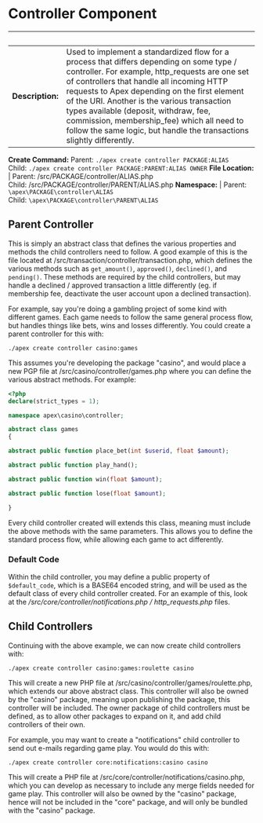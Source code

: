 
# Controller Component

&nbsp; | &nbsp;
------------- |-------------
**Description:** | Used to implement a standardized flow for a process that differs depending on some type / controller.  For example, http_requests are one set of controllers that handle all incoming HTTP requests to Apex depending on the first element of the URI.  Another is the various transaction types available (deposit, withdraw, fee, commission, membership_fee) which all need to follow the same logic, but handle the transactions slightly differently.
**Create Command:** Parent: `./apex create controller PACKAGE:ALIAS`<br />Child: `./apex create controller PACKAGE:PARENT:ALIAS OWNER`
**File Location:** | Parent: /src/PACKAGE/controller/ALIAS.php<br />Child: /src/PACKAGE/controller/PARENT/ALIAS.php
**Namespace:** | Parent: `\apex\PACKAGE\controller\ALIAS`<br />Child: `\apex\PACKAGE\controller\PARENT\ALIAS`


## Parent Controller

This is simply an abstract class that defines the various properties and methods the child controllers 
need to follow.  A good example of this is the file located at /src/transaction/controller/transaction.php, which defines the various 
methods such as `get_amount()`, `approved()`, `declined()`, and `pending()`.  These methods are required by the child controllers, 
but may handle a declined / approved transaction a little differently (eg. if membership fee, deactivate the user account upon a declined transaction).

For example, say you're doing a gambling project of some kind with different games.  Each game needs to follow the same general process 
flow, but handles things like bets, wins and losses differently.  You could create a parent controller for this with:

`./apex create controller casino:games`

This assumes you're developing the package "casino", and would place a new PGP file at /src/casino/controller/games.php where you can 
define the various abstract methods.  For example:

~~~php
<?php
declare(strict_types = 1);

namespace apex\casino\controller;

abstract class games
{

abstract public function place_bet(int $userid, float $amount);

abstract public function play_hand();

abstract public function win(float $amount);

abstract public function lose(float $amount);

}
~~~

Every child controller created will extends this class, meaning must include the above methods with the same parameters.  This 
allows you to define the standard process flow, while allowing each game to act differently.


### Default Code

Within the child controller, you may define a public property of `$default_code`, which is a BASE64 encoded string, 
and will be used as the default class of every child controller created.  For an example of this, look at the */src/core/controller/notifications.php / http_requests.php* files.


## Child Controllers

Continuing with the above example, we can now create child controllers with:

`./apex create controller casino:games:roulette casino`

This will create a new PHP file at /src/casino/controller/games/roulette.php, which extends our above abstract class.  This controller 
will also be owned by the "casino" package, meaning upon publishing the package, this controller will be included.  The owner package of child controllers 
must be defined, as to allow other packages to expand on it, and add child controllers of their own.

For example, you may want to create a "notifications" child controller to send out e-mails regarding game play.  You would do this with:

`./apex create controller core:notifications:casino casino`

This will create a PHP file at /src/core/controller/notifications/casino.php, which you can develop as necessary to include any 
merge fields needed for game play.  This controller will also be owned by the "casino" package, hence will not be included in the "core" package, and will only 
be bundled with the "casino" package.

 



